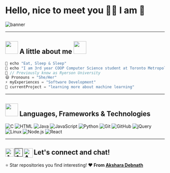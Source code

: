 # Hello, nice to meet you 👋✨ I am 🌿

![banner](https://user-images.githubusercontent.com/70068533/151483864-0c304755-a12a-4cb0-9fe5-38b0db15e95c.gif)

** **

## <img src="https://user-images.githubusercontent.com/70068533/151487809-05c3d7f3-9c2f-483e-9926-d0537d095072.gif" width="40"> A little about me <img src="https://media.giphy.com/media/WUlplcMpOCEmTGBtBW/giphy.gif" width="40"> 

```java
💬 echo "Eat, Sleep & Sleep" 
🌱 echo "I am 3rd year COOP Computer Science student at Toronto Metropolitan University!"
👀 // Previously know as Ryerson University 
😄 Pronouns = "She/Her"
⚡ myExperiences = "Software Development"
🔭 currentProject = "learning more about machine learning" 
```

** **

## <img src="https://camo.githubusercontent.com/fb070d9f71a64edbafed08519130d75e7e0a0a69665d50d94ad095157f702e59/68747470733a2f2f6d656469612e67697068792e636f6d2f6d656469612f6d47634e6a736657416a593541455a4e77362f67697068792e676966" width="40"> Languages, Frameworks & Technologies
![C](https://img.shields.io/badge/-C-000000?style=flat&logo=C)
![HTML](https://img.shields.io/badge/-HTML5-000000?style=flat&logo=HTML5)
![Java](https://img.shields.io/badge/-Java-000000?style=flat&logo=Java&logoColor=007396)
![JavaScript](https://img.shields.io/badge/-JavaScript-000000?style=flat&logo=javascript)
![Python](https://img.shields.io/badge/-Python-000000?style=flat&logo=python)
![Git](https://img.shields.io/badge/-Git-000000?style=flat&logo=git&logoColor=F05032)
![GitHub](https://img.shields.io/badge/-GitHub-000000?style=flat&logo=github&logoColor=FFFFFF)
![jQuery](https://img.shields.io/badge/-jQuery-000000?style=flat&logo=jQuery&logoColor=0769AD)
![Linux](https://img.shields.io/badge/-Linux-000000?style=flat&logo=linux&logoColor=FCC624)
![Node.js](https://img.shields.io/badge/-Node.js-000000?style=flat&logo=node.js&logoColor=339933)
![React](https://img.shields.io/badge/-React-000000?style=flat&logo=React&logoColor=61DAFB)

** **

<h2> Let's connect and chat! 
  <a href="https://www.linkedin.com/in/akshara-debnath/">
    <img align="left" alt="Akshara Debnath | Linkedin" width="26px" src="https://user-images.githubusercontent.com/70068533/169617030-17dcfa7e-43e6-4d1c-90d5-e560d5bec3c0.png" />
  </a>
  <a href="">
    <img align="left" alt="Akshara Debnath | Website" width="26px" src="https://user-images.githubusercontent.com/70068533/169616898-5905be0c-419b-4ecd-98ce-c6c99bc193bb.png"/>
  </a>
  <a href="mailto:akshara.debnath@ryerson.ca">
    <img align="left" alt="Akshara Debnath | Gmail" width="29px" src="https://user-images.githubusercontent.com/70068533/169617204-43076544-6ff3-4d57-b980-1c151a6f9f05.png" />
  </a>
</h2> 
  
  ⭐️ Star repositories you find interesting!
  **❤️ From [Akshara Debnath](https://github.com/akshxrx)**
  

